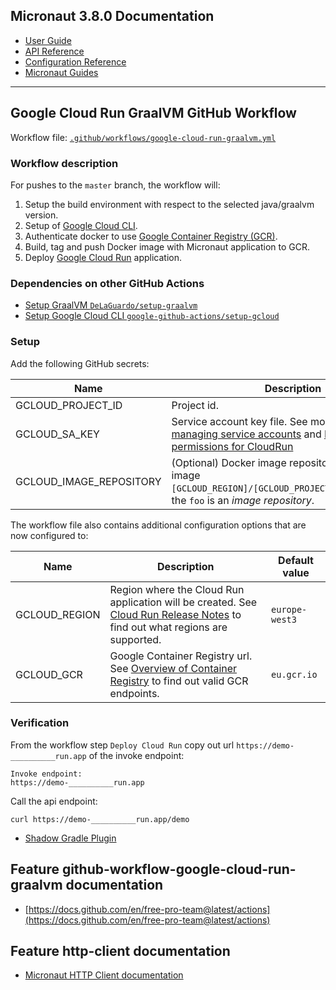 ## Micronaut 3.8.0 Documentation

- [User Guide](https://docs.micronaut.io/3.8.0/guide/index.html)
- [API Reference](https://docs.micronaut.io/3.8.0/api/index.html)
- [Configuration Reference](https://docs.micronaut.io/3.8.0/guide/configurationreference.html)
- [Micronaut Guides](https://guides.micronaut.io/index.html)
---

## Google Cloud Run GraalVM GitHub Workflow

Workflow file: [`.github/workflows/google-cloud-run-graalvm.yml`](.github/workflows/google-cloud-run-graalvm.yml)

### Workflow description
For pushes to the `master` branch, the workflow will:
1. Setup the build environment with respect to the selected java/graalvm version.
2. Setup of [Google Cloud CLI](https://cloud.google.com/sdk).
3. Authenticate docker to use [Google Container Registry (GCR)](https://cloud.google.com/container-registry/docs).
4. Build, tag and push Docker image with Micronaut application to GCR.
6. Deploy [Google Cloud Run](https://cloud.google.com/run) application.

### Dependencies on other GitHub Actions
- [Setup GraalVM `DeLaGuardo/setup-graalvm`](https://github.com/DeLaGuardo/setup-graalvm)
- [Setup Google Cloud CLI `google-github-actions/setup-gcloud`](https://github.com/google-github-actions/setup-gcloud)

### Setup
Add the following GitHub secrets:

| Name | Description |
| ---- | ----------- |
| GCLOUD_PROJECT_ID | Project id. |
| GCLOUD_SA_KEY | Service account key file. See more on [Creating and managing service accounts](https://cloud.google.com/iam/docs/creating-managing-service-accounts#iam-service-accounts-create-gcloud) and [Deployment permissions for CloudRun](https://cloud.google.com/run/docs/reference/iam/roles#additional-configuration) |
| GCLOUD_IMAGE_REPOSITORY | (Optional) Docker image repository in GCR. For image `[GCLOUD_REGION]/[GCLOUD_PROJECT_ID]/foo/bar:0.1`, the `foo` is an _image repository_. |

The workflow file also contains additional configuration options that are now configured to:

| Name | Description | Default value |
| ---- | ----------- | ------------- |
| GCLOUD_REGION | Region where the Cloud Run application will be created. See [Cloud Run Release Notes](https://cloud.google.com/run/docs/release-notes) to find out what regions are supported. | `europe-west3` |
| GCLOUD_GCR | Google Container Registry url. See [Overview of Container Registry](https://cloud.google.com/container-registry/docs/overview) to find out valid GCR endpoints. | `eu.gcr.io` |

### Verification
From the workflow step `Deploy Cloud Run` copy out url `https://demo-__________run.app` of the invoke endpoint:
```
Invoke endpoint:
https://demo-__________run.app
```

Call the api endpoint:
```
curl https://demo-__________run.app/demo
```


- [Shadow Gradle Plugin](https://plugins.gradle.org/plugin/com.github.johnrengelman.shadow)
## Feature github-workflow-google-cloud-run-graalvm documentation

- [https://docs.github.com/en/free-pro-team@latest/actions](https://docs.github.com/en/free-pro-team@latest/actions)


## Feature http-client documentation

- [Micronaut HTTP Client documentation](https://docs.micronaut.io/latest/guide/index.html#httpClient)


